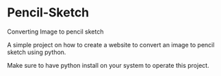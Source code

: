 # Pencil-Sketch
Converting Image to pencil sketch

A simple project on how to create a website to convert an image to pencil sketch using python.

Make sure to have python install on your system to operate this project.
